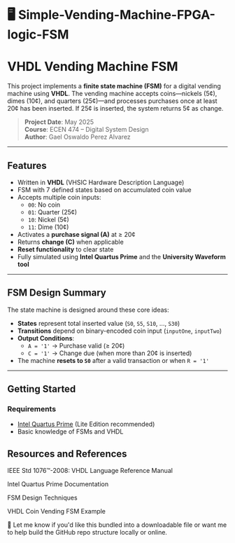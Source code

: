 # 🖥️ Simple-Vending-Machine-FPGA-logic-FSM
# VHDL Vending Machine FSM

This project implements a **finite state machine (FSM)** for a digital vending machine using **VHDL**. The vending machine accepts coins—nickels (5¢), dimes (10¢), and quarters (25¢)—and processes purchases once at least 20¢ has been inserted. If 25¢ is inserted, the system returns 5¢ as change.

>  **Project Date**: May 2025  
>  **Course**: ECEN 474 – Digital System Design  
>  **Author**: Gael Oswaldo Perez Alvarez  

---

## Features

- Written in **VHDL** (VHSIC Hardware Description Language)
- FSM with 7 defined states based on accumulated coin value
- Accepts multiple coin inputs:
  - `00`: No coin
  - `01`: Quarter (25¢)
  - `10`: Nickel (5¢)
  - `11`: Dime (10¢)
- Activates a **purchase signal (A)** at ≥ 20¢
- Returns **change (C)** when applicable
- **Reset functionality** to clear state
- Fully simulated using **Intel Quartus Prime** and the **University Waveform tool**

---
## FSM Design Summary

The state machine is designed around these core ideas:

- **States** represent total inserted value (`S0`, `S5`, `S10`, ..., `S30`)
- **Transitions** depend on binary-encoded coin input (`inputOne`, `inputTwo`)
- **Output Conditions**:
  - `A = '1'` → Purchase valid (≥ 20¢)
  - `C = '1'` → Change due (when more than 20¢ is inserted)
- The machine **resets to `S0`** after a valid transaction or when `R = '1'`


---

##  Getting Started

###  Requirements

- [Intel Quartus Prime](https://www.intel.com/content/www/us/en/software-kit/752917/intel-quartus-prime-lite-edition-design-software.html) (Lite Edition recommended)
- Basic knowledge of FSMs and VHDL


## Resources and References
IEEE Std 1076™-2008: VHDL Language Reference Manual

Intel Quartus Prime Documentation

FSM Design Techniques

VHDL Coin Vending FSM Example


🤝 Let me know if you'd like this bundled into a downloadable file or want me to help build the GitHub repo structure locally or online.

